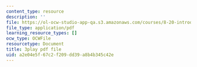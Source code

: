 ```yaml
---
content_type: resource
description: ''
file: https://ol-ocw-studio-app-qa.s3.amazonaws.com/courses/8-20-introduction-to-special-relativity-january-iap-2021/a2e04e5f67c2f209dd39a8b4b345c42e_QP-xHC_naJ4.pdf
file_type: application/pdf
learning_resource_types: []
ocw_type: OCWFile
resourcetype: Document
title: 3play pdf file
uid: a2e04e5f-67c2-f209-dd39-a8b4b345c42e
---
```

